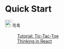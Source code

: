 # Quick Start

<dl>
  <dt>
    <img src="https://www.notion.so/icons/light-bulb_green.svg" alt="https://www.notion.so/icons/light-bulb_green.svg" width="24px" />목록
  </dt>
  <br>
  <dd><a href="./001-리액트%20Tutorial%20Tic-Tac-Toe.md)">Tutorial: Tic-Tac-Toe</a></dd>
  <dd><a href="./002-리액트%20Thinking%20in%20React.md">Thinking in React</a></dd>
</dl>
